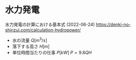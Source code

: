 # 水力発電

水力発電の計算における基本式 (2022-06-24)
https://denki-no-shinzui.com/calculation-hydropower/

- 水の流量 $Q [m^3/s]$
- 落下する高さ $H [m]$
- 単位時間当たりの仕事 $P [kW]$
$P = 9.8QH$

